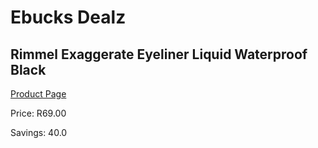 
# Ebucks Dealz
## Rimmel Exaggerate Eyeliner Liquid Waterproof Black
[Product Page](https://www.ebucks.com/web/shop/productSelected.do?prodId=985841073&catId=1158500262)

Price: R69.00

Savings: 40.0


	